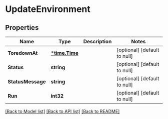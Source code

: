 # UpdateEnvironment

## Properties
Name | Type | Description | Notes
------------ | ------------- | ------------- | -------------
**ToredownAt** | [***time.Time**](time.Time.md) |  | [optional] [default to null]
**Status** | **string** |  | [optional] [default to null]
**StatusMessage** | **string** |  | [optional] [default to null]
**Run** | **int32** |  | [optional] [default to null]

[[Back to Model list]](../README.md#documentation-for-models) [[Back to API list]](../README.md#documentation-for-api-endpoints) [[Back to README]](../README.md)

